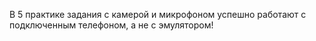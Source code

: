 В 5 практике задания с камерой и микрофоном успешно работают с подключенным телефоном, а не с эмулятором!
